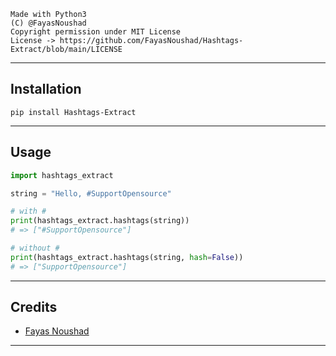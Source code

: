 ```
Made with Python3
(C) @FayasNoushad
Copyright permission under MIT License
License -> https://github.com/FayasNoushad/Hashtags-Extract/blob/main/LICENSE
```

---

## Installation

```
pip install Hashtags-Extract
```

---

## Usage

```py
import hashtags_extract

string = "Hello, #SupportOpensource"

# with #
print(hashtags_extract.hashtags(string))
# => ["#SupportOpensource"]

# without #
print(hashtags_extract.hashtags(string, hash=False))
# => ["SupportOpensource"]
```

---

## Credits

- [Fayas Noushad](https://github.com/FayasNoushad)

---
